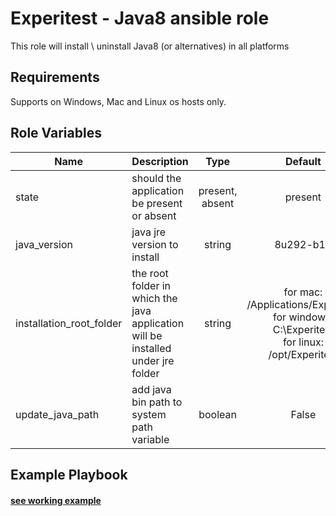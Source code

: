 Experitest - Java8 ansible role
=========

This role will install \ uninstall Java8 (or alternatives) in all platforms

Requirements
------------

Supports on Windows, Mac and Linux os hosts only.

Role Variables
--------------

| Name | Description | Type | Default | Required |
|------|-------------|:----:|:-----:|:-----:|
| state | should the application be present or absent | present, absent | present | no |
| java_version | java jre version to install | string | 8u292-b10 | no |
| installation_root_folder | the root folder in which the java application will be installed under jre folder | string | for mac: /Applications/Experitest <br> for windows: C:\\Experitest <br> for linux: /opt/Experitest | no |
| update_java_path | add java bin path to system path variable | boolean | False | no |

Example Playbook
----------------

#### [see working example](/example)
